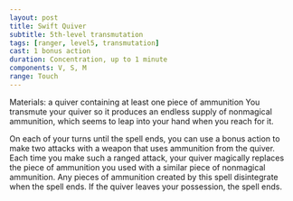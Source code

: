 ```yaml
---
layout: post
title: Swift Quiver
subtitle: 5th-level transmutation
tags: [ranger, level5, transmutation]
cast: 1 bonus action
duration: Concentration, up to 1 minute
components: V, S, M
range: Touch
---
```

Materials: a quiver containing at least one piece of ammunition
You transmute your quiver so it produces an endless supply of nonmagical ammunition, which seems to leap into your hand when you reach for it.

On each of your turns until the spell ends, you can use a bonus action to make two attacks with a weapon that uses ammunition from the quiver. Each time you make such a ranged attack, your quiver magically replaces the piece of ammunition you used with a similar piece of nonmagical ammunition. Any pieces of ammunition created by this spell disintegrate when the spell ends. If the quiver leaves your possession, the spell ends.